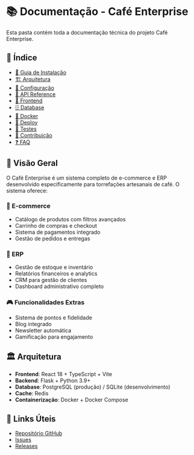 # 📚 Documentação - Café Enterprise

Esta pasta contém toda a documentação técnica do projeto Café Enterprise.

## 📖 Índice

- [🚀 Guia de Instalação](./installation.md)
- [🏗️ Arquitetura](./architecture.md)
- [🔧 Configuração](./configuration.md)
- [📡 API Reference](./api-reference.md)
- [🎨 Frontend](./frontend.md)
- [🗄️ Database](./database.md)
- [🐳 Docker](./docker.md)
- [🚀 Deploy](./deployment.md)
- [🧪 Testes](./testing.md)
- [🤝 Contribuição](./contributing.md)
- [❓ FAQ](./faq.md)

## 🎯 Visão Geral

O Café Enterprise é um sistema completo de e-commerce e ERP desenvolvido especificamente para torrefações artesanais de café. O sistema oferece:

### 🛒 E-commerce
- Catálogo de produtos com filtros avançados
- Carrinho de compras e checkout
- Sistema de pagamentos integrado
- Gestão de pedidos e entregas

### 🏢 ERP
- Gestão de estoque e inventário
- Relatórios financeiros e analytics
- CRM para gestão de clientes
- Dashboard administrativo completo

### 🎮 Funcionalidades Extras
- Sistema de pontos e fidelidade
- Blog integrado
- Newsletter automática
- Gamificação para engajamento

## 🏛️ Arquitetura

- **Frontend**: React 18 + TypeScript + Vite
- **Backend**: Flask + Python 3.9+
- **Database**: PostgreSQL (produção) / SQLite (desenvolvimento)
- **Cache**: Redis
- **Containerização**: Docker + Docker Compose

## 🚀 Links Úteis

- [Repositório GitHub](https://github.com/KallebyX/cafe)
- [Issues](https://github.com/KallebyX/cafe/issues)
- [Releases](https://github.com/KallebyX/cafe/releases)
